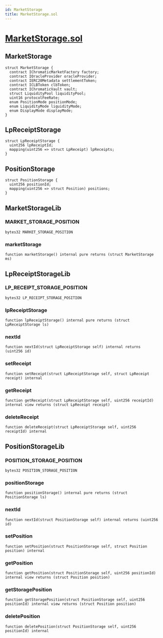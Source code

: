 ```yaml
---
id: MarketStorage
title: MarketStorage.sol
---
```

# [MarketStorage.sol](https://github.com/chromatic-protocol/contracts/tree/main/contracts/core/libraries/MarketStorage.sol)

## MarketStorage

```solidity
struct MarketStorage {
  contract IChromaticMarketFactory factory;
  contract IOracleProvider oracleProvider;
  contract IERC20Metadata settlementToken;
  contract ICLBToken clbToken;
  contract IChromaticVault vault;
  struct LiquidityPool liquidityPool;
  uint16 protocolFeeRate;
  enum PositionMode positionMode;
  enum LiquidityMode liquidityMode;
  enum DisplayMode displayMode;
}
```

## LpReceiptStorage

```solidity
struct LpReceiptStorage {
  uint256 lpReceiptId;
  mapping(uint256 => struct LpReceipt) lpReceipts;
}
```

## PositionStorage

```solidity
struct PositionStorage {
  uint256 positionId;
  mapping(uint256 => struct Position) positions;
}
```

## MarketStorageLib

### MARKET_STORAGE_POSITION

```solidity
bytes32 MARKET_STORAGE_POSITION
```

### marketStorage

```solidity
function marketStorage() internal pure returns (struct MarketStorage ms)
```

## LpReceiptStorageLib

### LP_RECEIPT_STORAGE_POSITION

```solidity
bytes32 LP_RECEIPT_STORAGE_POSITION
```

### lpReceiptStorage

```solidity
function lpReceiptStorage() internal pure returns (struct LpReceiptStorage ls)
```

### nextId

```solidity
function nextId(struct LpReceiptStorage self) internal returns (uint256 id)
```

### setReceipt

```solidity
function setReceipt(struct LpReceiptStorage self, struct LpReceipt receipt) internal
```

### getReceipt

```solidity
function getReceipt(struct LpReceiptStorage self, uint256 receiptId) internal view returns (struct LpReceipt receipt)
```

### deleteReceipt

```solidity
function deleteReceipt(struct LpReceiptStorage self, uint256 receiptId) internal
```

## PositionStorageLib

### POSITION_STORAGE_POSITION

```solidity
bytes32 POSITION_STORAGE_POSITION
```

### positionStorage

```solidity
function positionStorage() internal pure returns (struct PositionStorage ls)
```

### nextId

```solidity
function nextId(struct PositionStorage self) internal returns (uint256 id)
```

### setPosition

```solidity
function setPosition(struct PositionStorage self, struct Position position) internal
```

### getPosition

```solidity
function getPosition(struct PositionStorage self, uint256 positionId) internal view returns (struct Position position)
```

### getStoragePosition

```solidity
function getStoragePosition(struct PositionStorage self, uint256 positionId) internal view returns (struct Position position)
```

### deletePosition

```solidity
function deletePosition(struct PositionStorage self, uint256 positionId) internal
```

